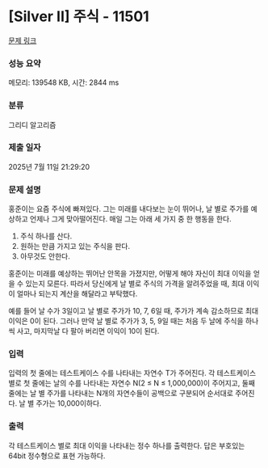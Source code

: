 # [Silver II] 주식 - 11501 

[문제 링크](https://www.acmicpc.net/problem/11501) 

### 성능 요약

메모리: 139548 KB, 시간: 2844 ms

### 분류

그리디 알고리즘

### 제출 일자

2025년 7월 11일 21:29:20

### 문제 설명

<p>홍준이는 요즘 주식에 빠져있다. 그는 미래를 내다보는 눈이 뛰어나, 날 별로 주가를 예상하고 언제나 그게 맞아떨어진다. 매일 그는 아래 세 가지 중 한 행동을 한다.</p>

<ol>
	<li>주식 하나를 산다.</li>
	<li>원하는 만큼 가지고 있는 주식을 판다.</li>
	<li>아무것도 안한다.</li>
</ol>

<p>홍준이는 미래를 예상하는 뛰어난 안목을 가졌지만, 어떻게 해야 자신이 최대 이익을 얻을 수 있는지 모른다. 따라서 당신에게 날 별로 주식의 가격을 알려주었을 때, 최대 이익이 얼마나 되는지 계산을 해달라고 부탁했다.</p>

<p>예를 들어 날 수가 3일이고 날 별로 주가가 10, 7, 6일 때, 주가가 계속 감소하므로 최대 이익은 0이 된다. 그러나 만약 날 별로 주가가 3, 5, 9일 때는 처음 두 날에 주식을 하나씩 사고, 마지막날 다 팔아 버리면 이익이 10이 된다.</p>

### 입력 

 <p>입력의 첫 줄에는 테스트케이스 수를 나타내는 자연수 T가 주어진다. 각 테스트케이스 별로 첫 줄에는 날의 수를 나타내는 자연수 N(2 ≤ N ≤ 1,000,000)이 주어지고, 둘째 줄에는 날 별 주가를 나타내는 N개의 자연수들이 공백으로 구분되어 순서대로 주어진다. 날 별 주가는 10,000이하다.</p>

### 출력 

 <p>각 테스트케이스 별로 최대 이익을 나타내는 정수 하나를 출력한다. 답은 부호있는 64bit 정수형으로 표현 가능하다.</p>


